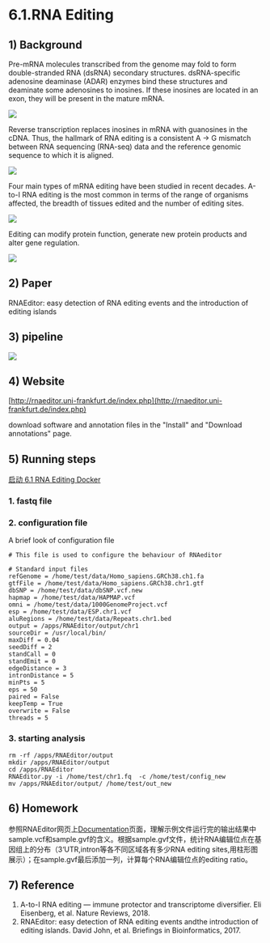 # 6.1.RNA Editing

## 1\) Background

Pre-mRNA molecules transcribed from the genome may fold to form double-stranded RNA \(dsRNA\) secondary structures. dsRNA-specific adenosine deaminase \(ADAR\) enzymes bind these structures and deaminate some adenosines to inosines. If these inosines are located in an exon, they will be present in the mature mRNA.

![](../../.gitbook/assets/rna_editing.f1.png)

Reverse transcription replaces inosines in mRNA with guanosines in the cDNA. Thus, the hallmark of RNA editing is a consistent A → G mismatch between RNA sequencing \(RNA-seq\) data and the reference genomic sequence to which it is aligned.

![](../../.gitbook/assets/rna_editing.f2.png)

Four main types of mRNA editing have been studied in recent decades. A-to-I RNA editing is the most common in terms of the range of organisms affected, the breadth of tissues edited and the number of editing sites.

![](../../.gitbook/assets/rna_editing.f3.png)

Editing can modify protein function, generate new protein products and alter gene regulation.

![](../../.gitbook/assets/rna_editing.f4.png)

## 2\) Paper

RNAEditor: easy detection of RNA editing events and the introduction of editing islands

## 3\) pipeline

![](../../.gitbook/assets/rna_editing.f5.png)

## 4\) Website

[http://rnaeditor.uni-frankfurt.de/index.php](http://rnaeditor.uni-frankfurt.de/index.php)

download software and annotation files in the "Install" and "Download annotations" page.

## 5\) Running steps

[启动 6.1 RNA Editing Docker](https://lulab2.gitbook.io/teaching/part-iii.-ngs-data-analyses/6.rna-regulation-analyses)

### 1. fastq file

### 2. configuration file

A brief look of configuration file

```text
# This file is used to configure the behaviour of RNAeditor

# Standard input files
refGenome = /home/test/data/Homo_sapiens.GRCh38.ch1.fa
gtfFile = /home/test/data/Homo_sapiens.GRCh38.chr1.gtf
dbSNP = /home/test/data/dbSNP.vcf.new
hapmap = /home/test/data/HAPMAP.vcf
omni = /home/test/data/1000GenomeProject.vcf
esp = /home/test/data/ESP.chr1.vcf
aluRegions = /home/test/data/Repeats.chr1.bed
output = /apps/RNAEditor/output/chr1
sourceDir = /usr/local/bin/
maxDiff = 0.04
seedDiff = 2
standCall = 0
standEmit = 0
edgeDistance = 3
intronDistance = 5
minPts = 5
eps = 50
paired = False
keepTemp = True
overwrite = False
threads = 5
```

### 3. starting analysis

```text
rm -rf /apps/RNAEditor/output
mkdir /apps/RNAEditor/output
cd /apps/RNAEditor
RNAEditor.py -i /home/test/chr1.fq  -c /home/test/config_new
mv /apps/RNAEditor/output/ /home/test/out_new
```

## 6\) Homework

参照RNAEditor网页上[Documentation](http://rnaeditor.uni-frankfurt.de/documentation.php)页面，理解示例文件运行完的输出结果中sample.vcf和sample.gvf的含义。根据sample.gvf文件，统计RNA编辑位点在基因组上的分布（3‘UTR,intron等各不同区域各有多少RNA editing sites,用柱形图展示）；在sample.gvf最后添加一列，计算每个RNA编辑位点的editing ratio。

## 7\) Reference

1. A-to-I RNA editing — immune protector and transcriptome diversifier. Eli Eisenberg, et al. Nature Reviews, 2018.
2. RNAEditor: easy detection of RNA editing events andthe introduction of editing islands. David John, et al. Briefings in Bioinformatics, 2017.

